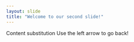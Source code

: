 ```yaml
---
layout: slide
title: "Welcome to our second slide!"
---
```

Content substitution
Use the left arrow to go back!

